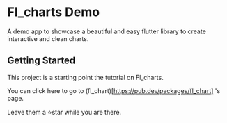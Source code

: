 # Fl_charts Demo

A demo app to showcase a beautiful and easy flutter library to create interactive and clean charts.

## Getting Started

This project is a starting point the tutorial on Fl_charts.

You can click here to go to (fl_chart)[https://pub.dev/packages/fl_chart] 's page.

Leave them a ⭐star while you are there.
